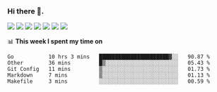 ### Hi there 👋. 

<!-- **runtu666/runtu666** is a ✨ _special_ ✨ repository because its `README.md` (this file) appears on your GitHub profile. -->
![](https://github-profile-summary-cards.vercel.app/api/cards/profile-details?username=runtu666&theme=github)
![](https://github-profile-summary-cards.vercel.app/api/cards/repos-per-language?username=runtu666&theme=github)
![](https://github-readme-stats.vercel.app/api?username=runtu666&show_icons=true&theme=github&count_private=true&line_height=26)
![](https://github-profile-summary-cards.vercel.app/api/cards/most-commit-language?username=runtu666&theme=github)
![](https://github-profile-summary-cards.vercel.app/api/cards/stats?username=runtu666&theme=github&count_private=true)
![](https://github-profile-summary-cards.vercel.app/api/cards/productive-time?username=runtu666&theme=github)
![](https://github-readme-stats.vercel.app/api/top-langs/?username=runtu666&theme=github&layout=compact&hide=javascript,html)

📊 **This week I spent my time on**
<!--START_SECTION:waka-->
```text
Go           10 hrs 3 mins   ██████████████████████▓░░   90.87 % 
Other        36 mins         █▒░░░░░░░░░░░░░░░░░░░░░░░   05.43 % 
Git Config   11 mins         ▒░░░░░░░░░░░░░░░░░░░░░░░░   01.73 % 
Markdown     7 mins          ▒░░░░░░░░░░░░░░░░░░░░░░░░   01.13 % 
Makefile     3 mins          ░░░░░░░░░░░░░░░░░░░░░░░░░   00.59 % 
```
<!--END_SECTION:waka-->


[comment]: <> (Here are some ideas to get you started:)

[comment]: <> (- 🔭 I’m currently working on tal)

[comment]: <> (- 🌱 I’m currently learning devops)

[comment]: <> (- 👯 I’m looking to collaborate on ...)

[comment]: <> (- 🤔 I’m looking for help with ...)

[comment]: <> (- 💬 Ask me about ...)

[comment]: <> (- 📫 How to reach me: ...)

[comment]: <> (- 😄 Pronouns: ...)

[comment]: <> (- ⚡ Fun fact: ...)
